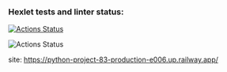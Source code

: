 ### Hexlet tests and linter status:
[![Actions Status](https://github.com/Timo4ey/python-project-83/workflows/hexlet-check/badge.svg)](https://github.com/Timo4ey/python-project-83/actions)

![Actions Status](https://github.com/Timo4ey/python-project-83/actions/workflows/my-checker.yml/badge.svg)

site: https://python-project-83-production-e006.up.railway.app/